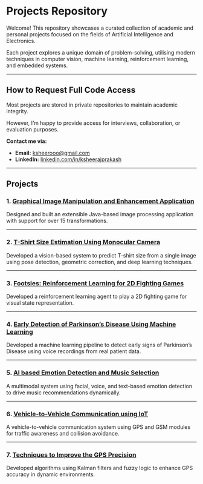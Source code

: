 # Projects Repository

Welcome! This repository showcases a curated collection of academic and personal projects focused on the fields of Artificial Intelligence and Electronics.

Each project explores a unique domain of problem-solving, utilising modern techniques in computer vision, machine learning, reinforcement learning, and embedded systems.

---

## How to Request Full Code Access

Most projects are stored in private repositories to maintain academic integrity.

However, I’m happy to provide access for interviews, collaboration, or evaluation purposes.

**Contact me via:**
- **Email:** ksheerooo@gmail.com  
- **LinkedIn:** [linkedin.com/in/ksheerajprakash](https://linkedin.com/in/ksheerajprakash)

---

## Projects

### 1. [**Graphical Image Manipulation and Enhancement Application**](https://github.com/KsheerajP/Projects/tree/main/Image-Editing-Application)  
Designed and built an extensible Java-based image processing application with support for over 15 transformations.

---

### 2. [**T-Shirt Size Estimation Using Monocular Camera**](https://github.com/KsheerajP/Projects/tree/main/T-Shirt-Size-Estimation)  
Developed a vision-based system to predict T-shirt size from a single image using pose detection, geometric correction, and deep learning techniques.

---

### 3. [**Footsies: Reinforcement Learning for 2D Fighting Games**](https://github.com/KsheerajP/Projects/tree/main/RL-for-2D-Games)  
Developed a reinforcement learning agent to play a 2D fighting game for visual state representation.

---

### 4. [**Early Detection of Parkinson’s Disease Using Machine Learning**](https://github.com/KsheerajP/Projects/tree/main/Parkinson-Disease-Detection)  
Developed a machine learning pipeline to detect early signs of Parkinson’s Disease using voice recordings from real patient data.

---

### 5. [**AI based Emotion Detection and Music Selection**](https://github.com/KsheerajP/Projects/tree/main/Emotion-Detection-and-Music-Selection)  
A multimodal system using facial, voice, and text-based emotion detection to drive music recommendations dynamically.

---

### 6. [**Vehicle-to-Vehicle Communication using IoT**](https://github.com/KsheerajP/Projects/tree/main/V2V-Communication)  
A vehicle-to-vehicle communication system using GPS and GSM modules for traffic awareness and collision avoidance.

---

### 7. [**Techniques to Improve the GPS Precision**](https://github.com/KsheerajP/Projects/tree/main/GPS-Precision)  
Developed algorithms using Kalman filters and fuzzy logic to enhance GPS accuracy in dynamic environments.

